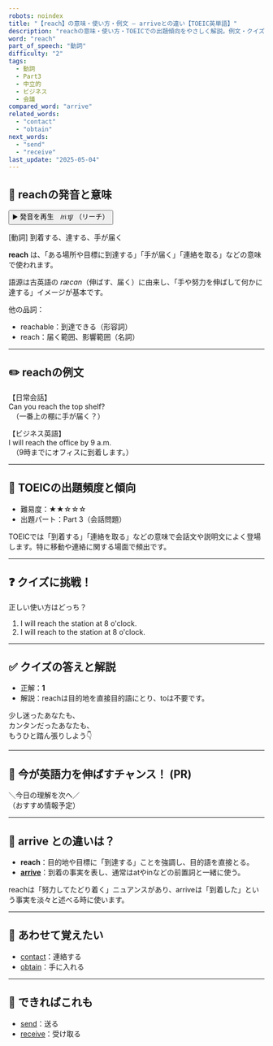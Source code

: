 ```yaml
---
robots: noindex
title: "【reach】の意味・使い方・例文 ― arriveとの違い【TOEIC英単語】"
description: "reachの意味・使い方・TOEICでの出題傾向をやさしく解説。例文・クイズ付きでarriveとの違いもわかりやすく学べます。"
word: "reach"
part_of_speech: "動詞"
difficulty: "2"
tags:
  - 動詞
  - Part3
  - 中立的
  - ビジネス
  - 会議
compared_word: "arrive"
related_words:
  - "contact"
  - "obtain"
next_words:
  - "send"
  - "receive"
last_update: "2025-05-04"
---
```


## 🔰 reachの発音と意味

<button class="play-audio" onclick="playTTS('reach')">
  <span class="play-audio-main">
    ▶️ 発音を再生　/riːtʃ/
  </span>
  <span class="play-audio-sub">
    （リーチ）
  </span>
</button>

[動詞] 到着する、達する、手が届く

**reach** は、「ある場所や目標に到達する」「手が届く」「連絡を取る」などの意味で使われます。

語源は古英語の *ræcan*（伸ばす、届く）に由来し、「手や努力を伸ばして何かに達する」イメージが基本です。

他の品詞：  
- reachable：到達できる（形容詞）
- reach：届く範囲、影響範囲（名詞）

---

## ✏️ reachの例文

【日常会話】  
Can you reach the top shelf?  
　（一番上の棚に手が届く？）

【ビジネス英語】  
I will reach the office by 9 a.m.  
　（9時までにオフィスに到着します。）

---

## 🎯 TOEICの出題頻度と傾向

- 難易度：★★☆☆☆
- 出題パート：Part 3（会話問題）

TOEICでは「到着する」「連絡を取る」などの意味で会話文や説明文によく登場します。特に移動や連絡に関する場面で頻出です。

---

## ❓ クイズに挑戦！

正しい使い方はどっち？

1. I will reach the station at 8 o'clock.  
2. I will reach to the station at 8 o'clock.

---

## ✅ クイズの答えと解説

- 正解：**1**
- 解説：reachは目的地を直接目的語にとり、toは不要です。

少し迷ったあなたも、  
カンタンだったあなたも、  
もうひと踏ん張りしよう👇️

---

## 🚀 今が英語力を伸ばすチャンス！ (PR)

<div class="info-center">
＼今日の理解を次へ／<br>  
（おすすめ情報予定）
</div>

---

## 🤔  arrive との違いは？

- **reach**：目的地や目標に「到達する」ことを強調し、目的語を直接とる。
- **[arrive](/word/arrive)**：到着の事実を表し、通常はatやinなどの前置詞と一緒に使う。

reachは「努力してたどり着く」ニュアンスがあり、arriveは「到着した」という事実を淡々と述べる時に使います。

---

## 🧩 あわせて覚えたい

- [contact](/word/contact)：連絡する
- [obtain](/word/obtain)：手に入れる

---

## 📖 できればこれも

- [send](/word/send)：送る
- [receive](/word/receive)：受け取る

<!-- cvid: aid04_bid45 -->
